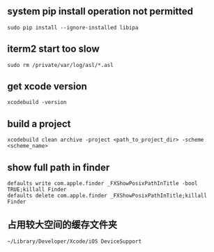 ## system pip install  operation not permitted
```
sudo pip install --ignore-installed libipa
```
##  iterm2 start too slow
```
sudo rm /private/var/log/asl/*.asl
```

## get xcode version
```
xcodebuild -version
```

## build a project
```
xcodebuild clean archive -project <path_to_project_dir> -scheme <scheme_name>  
```

## show full path in finder
```
defaults write com.apple.finder _FXShowPosixPathInTitle -bool TRUE;killall Finder
defaults delete com.apple.finder _FXShowPosixPathInTitle;killall Finder
```
## 占用较大空间的缓存文件夹
```
~/Library/Developer/Xcode/iOS DeviceSupport
```
